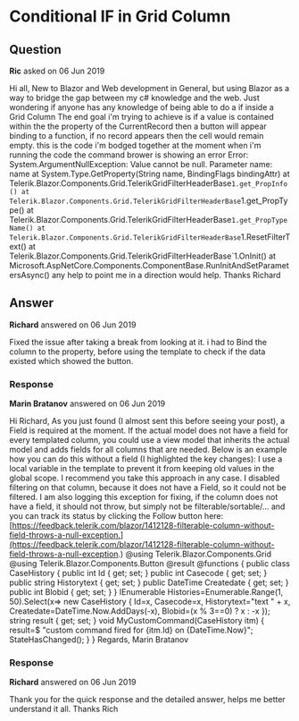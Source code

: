 # Conditional IF in Grid Column

## Question

**Ric** asked on 06 Jun 2019

Hi all, New to Blazor and Web development in General, but using Blazor as a way to bridge the gap between my c# knowledge and the web. Just wondering if anyone has any knowledge of being able to do a if inside a Grid Column The end goal i'm trying to achieve is if a value is contained within the the property of the CurrentRecord then a button will appear binding to a function, if no record appears then the cell would remain empty. this is the code i'm bodged together <TelerikGrid data="@Histories" height="600px" Pageable="true" PageSize="20" Sortable="true" Filterable="true"> <TelerikGridColumns> <TelerikGridColumn Field="Casecode" /> <TelerikGridColumn Field="Historytext" /> <TelerikGridColumn Field="Createdate" Title="Create Date" /> <TelerikGridColumn> <Template> @{ CurrentRecord=context as CaseHistory; if(CurrentRecord.Blobid> 0) { <TelerikButton>Open</TelerikButton> } } </Template> </TelerikGridColumn> </TelerikGridColumns> </TelerikGrid> at the moment when i'm running the code the command brower is showing an error Error: System.ArgumentNullException: Value cannot be null. Parameter name: name at System.Type.GetProperty(String name, BindingFlags bindingAttr) at Telerik.Blazor.Components.Grid.TelerikGridFilterHeaderBase`1.get_PropInfo() at Telerik.Blazor.Components.Grid.TelerikGridFilterHeaderBase`1.get_PropType() at Telerik.Blazor.Components.Grid.TelerikGridFilterHeaderBase`1.get_PropTypeName() at Telerik.Blazor.Components.Grid.TelerikGridFilterHeaderBase`1.ResetFilterText() at Telerik.Blazor.Components.Grid.TelerikGridFilterHeaderBase`1.OnInit() at Microsoft.AspNetCore.Components.ComponentBase.RunInitAndSetParametersAsync() any help to point me in a direction would help. Thanks Richard

## Answer

**Richard** answered on 06 Jun 2019

Fixed the issue after taking a break from looking at it. i had to Bind the column to the property, before using the template to check if the data existed which showed the button. <TelerikGrid data="@Histories" height="600px" Pageable="true" PageSize="20" Sortable="true" Filterable="true"> <TelerikGridColumns> <TelerikGridColumn Field="Casecode" /> <TelerikGridColumn Field="Historytext" /> <TelerikGridColumn Field="Createdate" Title="Create Date" /> <TelerikGridColumn Field="Blobid"> <Template> @{ CurrentRecord=context as CaseHistory; if(CurrentRecord.Blobid>=1) { <TelerikButton>Open</TelerikButton> } } </Template> </TelerikGridColumn> </TelerikGridColumns> </TelerikGrid>

### Response

**Marin Bratanov** answered on 06 Jun 2019

Hi Richard, As you just found (I almost sent this before seeing your post), a Field is required at the moment. If the actual model does not have a field for every templated column, you could use a view model that inherits the actual model and adds fields for all columns that are needed. Below is an example how you can do this without a field (I highlighted the key changes): I use a local variable in the template to prevent it from keeping old values in the global scope. I recommend you take this approach in any case. I disabled filtering on that column, because it does not have a Field, so it could not be filtered. I am also logging this exception for fixing, if the column does not have a field, it should not throw, but simply not be filterable/sortable/... and you can track its status by clicking the Follow button here: [https://feedback.telerik.com/blazor/1412128-filterable-column-without-field-throws-a-null-exception.](https://feedback.telerik.com/blazor/1412128-filterable-column-without-field-throws-a-null-exception.) @using Telerik.Blazor.Components.Grid @using Telerik.Blazor.Components.Button <TelerikGrid data="@Histories" height="600px" Pageable="true" PageSize="20" Sortable="true" Filterable="true"> <TelerikGridColumns> <TelerikGridColumn Field="Casecode" /> <TelerikGridColumn Field="Historytext" /> <TelerikGridColumn Field="Createdate" Title="Create Date" /> <TelerikGridColumn Filterable="false"> <Template> @{ var CurrentRecord=context as CaseHistory; if (CurrentRecord.Blobid> 0) { <TelerikButton OnClick="@(()=> MyCustomCommand(CurrentRecord))">Open</TelerikButton> } } </Template> </TelerikGridColumn> </TelerikGridColumns> </TelerikGrid> @result @functions { public class CaseHistory { public int Id { get; set; } public int Casecode { get; set; } public string Historytext { get; set; } public DateTime Createdate { get; set; } public int Blobid { get; set; } } IEnumerable<CaseHistory> Histories=Enumerable.Range(1, 50).Select(x=> new CaseHistory { Id=x, Casecode=x, Historytext="text " + x, Createdate=DateTime.Now.AddDays(-x), Blobid=(x % 3==0) ? x : -x }); string result { get; set; } void MyCustomCommand(CaseHistory itm) { result=$ "custom command fired for {itm.Id} on {DateTime.Now}"; StateHasChanged(); } } Regards, Marin Bratanov

### Response

**Richard** answered on 06 Jun 2019

Thank you for the quick response and the detailed answer, helps me better understand it all. Thanks Rich
